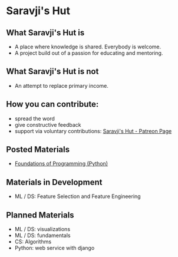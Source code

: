 # Saravji's Hut

## What Saravji's Hut is
- A place where knowledge is shared. Everybody is welcome.
- A project build out of a passion for educating and mentoring.

## What Saravji's Hut is not
- An attempt to replace primary income.

## How you can contribute:
- spread the word
- give constructive feedback
- support via voluntary contributions: [Saravji's Hut - Patreon Page](https://www.patreon.com/saravjis_hut)

## Posted Materials
- [Foundations of Programming (Python)](FDN_Prog/README.md)

## Materials in Development
- ML / DS: Feature Selection and Feature Engineering

## Planned Materials
- ML / DS: visualizations
- ML / DS: fundamentals
- CS: Algorithms
- Python: web service with django